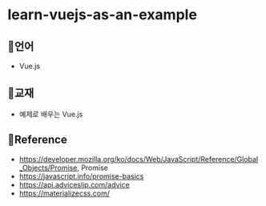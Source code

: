 # learn-vuejs-as-an-example

## :cherry_blossom:언어
- Vue.js

## :cherry_blossom:교재
- 예제로 배우는 Vue.js

## :cherry_blossom:Reference
- https://developer.mozilla.org/ko/docs/Web/JavaScript/Reference/Global_Objects/Promise, Promise
- https://javascript.info/promise-basics
- https://api.adviceslip.com/advice
- https://materializecss.com/